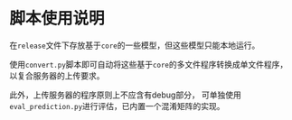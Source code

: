 # 脚本使用说明


在`release`文件下存放基于`core`的一些模型，但这些模型只能本地运行。

使用`convert.py`脚本即可自动将这些基于`core`的多文件程序转换成单文件程序，
以复合服务器的上传要求。

此外，上传服务器的程序原则上不应含有debug部分，
可单独使用`eval_prediction.py`进行评估，已内置一个混淆矩阵的实现。